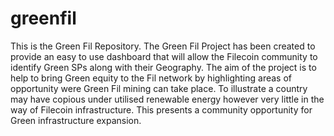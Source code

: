 # greenfil
This is the Green Fil Repository. The Green Fil Project has been created to provide an easy to use dashboard that will allow the Filecoin community to identify Green SPs along with their Geography. 
The aim of the project is to help to bring Green equity to the Fil network by highlighting areas of opportunity were Green Fil mining can take place. To illustrate a country may have copious 
under utilised renewable energy however very little in the way of Filecoin infrastructure. This presents a community opportunity for Green infrastructure expansion. 
